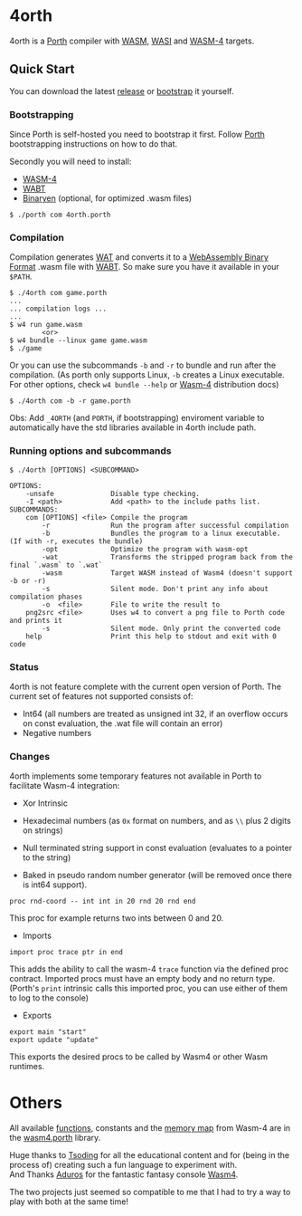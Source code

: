 # 4orth 
4orth is a [Porth](https://gitlab.com/tsoding/porth) compiler with [WASM](https://webassembly.org/), [WASI](https://wasi.dev/) and [WASM-4](https://wasm4.org/) targets.

## Quick Start

You can download the latest [release](https://github.com/FrankWPA/4orth/releases) or [bootstrap](https://github.com/FrankWPA/4orth#bootstrapping) it yourself.

### Bootstrapping

Since Porth is self-hosted you need to bootstrap it first. Follow [Porth](https://gitlab.com/tsoding/porth) bootstrapping instructions on how to do that.

Secondly you will need to install:
- [WASM-4](https://wasm4.org/)
- [WABT](https://github.com/WebAssembly/wabt)
- [Binaryen](https://github.com/WebAssembly/binaryen) (optional, for optimized .wasm files)

```console
$ ./porth com 4orth.porth
```

### Compilation

Compilation generates [WAT](https://developer.mozilla.org/en-US/docs/WebAssembly/Understanding_the_text_format) and converts it to a [WebAssembly Binary Format](https://webassembly.github.io/spec/core/binary/index.html) .wasm file with [WABT](https://developer.mozilla.org/en-US/docs/WebAssembly/Text_format_to_wasm). So make sure you have it available in your `$PATH`.

```console
$ ./4orth com game.porth
...
... compilation logs ...
...
$ w4 run game.wasm
        <or>
$ w4 bundle --linux game game.wasm
$ ./game
```

Or you can use the subcommands `-b` and `-r` to bundle and run after the compilation. (As porth only supports Linux, `-b` creates a Linux executable. For other options, check `w4 bundle --help` or [Wasm-4](https://wasm4.org/docs/guides/distribution) distribution docs)

```console
$ ./4orth com -b -r game.porth
```

Obs: Add `_4ORTH` (and `PORTH`, if bootstrapping) enviroment variable to automatically have the std libraries available in 4orth include path.

### Running options and subcommands

```console
$ ./4orth [OPTIONS] <SUBCOMMAND>

OPTIONS:
    -unsafe              Disable type checking.
    -I <path>            Add <path> to the include paths list.
SUBCOMMANDS:
    com [OPTIONS] <file> Compile the program
        -r               Run the program after successful compilation
        -b               Bundles the program to a linux executable. (If with -r, executes the bundle)
        -opt             Optimize the program with wasm-opt
        -wat             Transforms the stripped program back from the final `.wasm` to `.wat`
        -wasm            Target WASM instead of Wasm4 (doesn't support -b or -r)
        -s               Silent mode. Don't print any info about compilation phases
        -o  <file>       File to write the result to 
    png2src <file>       Uses w4 to convert a png file to Porth code and prints it
        -s               Silent mode. Only print the converted code
    help                 Print this help to stdout and exit with 0 code
```

### Status

4orth is not feature complete with the current open version of Porth. The current set of features not supported consists of:

- Int64 (all numbers are treated as unsigned int 32, if an overflow occurs on const evaluation, the .wat file will contain an error)
- Negative numbers

### Changes

4orth implements some temporary features not available in Porth to facilitate Wasm-4 integration:

- Xor Intrinsic
- Hexadecimal numbers (as `0x` format on numbers, and as `\\` plus 2 digits on strings)
- Null terminated string support in const evaluation (evaluates to a pointer to the string)

- Baked in pseudo random number generator (will be removed once there is int64 support).
```porth
proc rnd-coord -- int int in 20 rnd 20 rnd end
```
This proc for example returns two ints between 0 and 20.

- Imports
```porth
import proc trace ptr in end
```
This adds the ability to call the wasm-4 `trace` function via the defined proc contract. Imported procs must have an empty body and no return type. 
(Porth's `print` intrinsic calls this imported proc, you can use either of them to log to the console)

- Exports
```porth
export main "start"
export update "update"
```

This exports the desired procs to be called by Wasm4 or other Wasm runtimes.

# Others

All available [functions](https://wasm4.org/docs/reference/functions), constants and the [memory map](https://wasm4.org/docs/reference/memory) from Wasm-4 are in the [wasm4.porth](./wasm4.porth) library.

Huge thanks to [Tsoding](https://github.com/tsoding) for all the educational content and for (being in the process of) creating such a fun language to experiment with.\
And Thanks [Aduros](https://github.com/aduros) for the fantastic fantasy console [Wasm4](https://wasm4.org/).

The two projects just seemed so compatible to me that I had to try a way to play with both at the same time!
